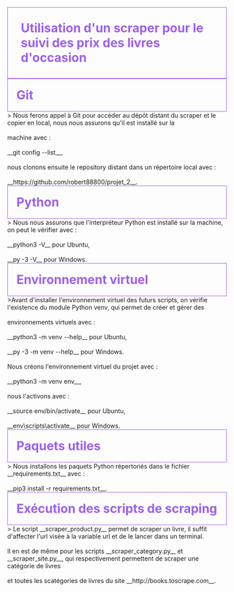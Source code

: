 <div style="border: 1px solid RGB(155, 95, 240);">
<h1 style="margin: auto; padding: 30px; color: RGB(155, 95, 240);">Utilisation d'un scraper pour le suivi des prix des livres d'occasion</h1>
</div>   
<div style="border: 1px solid RGB(155, 95, 240);">
<h1 style="margin: auto; padding: 20px; color: RGB(155, 95, 240);">Git</h1>              
</div>   
> Nous ferons appel à Git pour accéder au dépôt distant du scraper et le copier en local, nous nous assurons qu'il est installé sur la <br/> <br/> machine avec : <br/> <br/> __git config --list__, <br/> <br/> nous clonons ensuite le repository distant dans un répertoire local avec : <br/> <br/> __https://github.com/robert88800/projet_2__.
<div style="border: 1px solid RGB(155, 95, 240);">
<h1 style="margin: auto; padding: 20px; color: RGB(155, 95, 240);">Python</h1>             
</div>  
> Nous nous assurons que l'interpréteur Python est installé sur la machine, on peut le vérifier avec : <br/> <br/> __python3 -V__ pour Ubuntu, <br/> <br/> __py -3 -V__ pour Windows.
<div style="border: 1px solid RGB(155, 95, 240);">
<h1 style="margin: auto; padding: 20px; color: RGB(155, 95, 240);">Environnement virtuel</h1>    
</div>  
>Avant d'installer l'environnement virtuel des futurs scripts, on vérifie l'existence du module Python venv, qui permet de créer et gérer des <br/> <br/> environnements virtuels avec : <br/> <br/> __python3 -m venv --help__ pour Ubuntu, <br/> <br/> __py -3 -m venv --help__ pour Windows. <br/> <br/>
Nous créons l'environnement virtuel du projet avec : <br/> <br/>
__python3 -m venv env__, <br/> <br/> nous l'activons avec : <br/> <br/> __source env/bin/activate__ pour Ubuntu, <br/> <br/> __env\scripts\activate__ pour Windows.
<div style="border: 1px solid RGB(155, 95, 240);">
<h1 style="margin: auto; padding: 20px; color: RGB(155, 95, 240);">Paquets utiles</h1>           
</div>
> Nous installons les paquets Python répertoriés dans le fichier __requirements.txt__ avec : <br/> <br/> __pip3 install -r requirements.txt__.
<div style="border: 1px solid RGB(155, 95, 240);">
<h1 style="margin: auto; padding: 20px; color: RGB(155, 95, 240);">Exécution des scripts de scraping</h1>                                     
</div>
> Le script __scraper_product.py__ permet de scraper un livre, il suffit d'affecter l'url visée à la variable url et de le lancer dans un terminal. <br/> <br/>  Il en est de même pour les scripts __scraper_category.py__ et __scraper_site.py__, qui respectivement permettent de scraper une catégorie de livres <br/> <br/> et toutes les scatégories de livres du site __http://books.toscrape.com__.                                                                                               